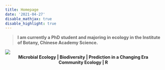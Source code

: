 ```yaml
---
title: Homepage
date: '2021-04-27'
disable_mathjax: true
disable_highlight: true
---
```


> <b> I am currently a PhD student and majoring in ecology in the Institute of Botany, Chinese Academy Science. </b>

<div id="widerimg">
    <img src="/images/yellow_trout_lily.jpg">
</div>

<center><strong> Microbial Ecology | Biodiversity | Prediction in a Changing Era </strong></center>

<center><strong> Community Ecology | R </strong></center>
